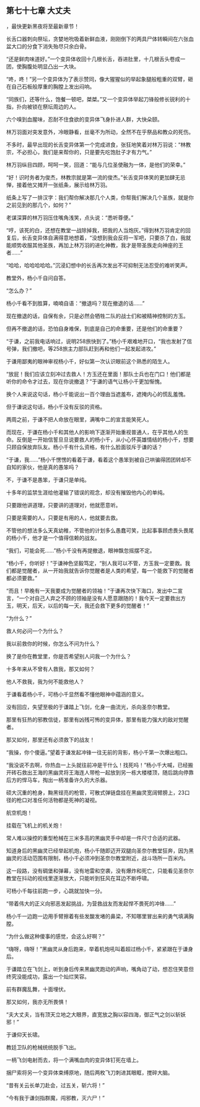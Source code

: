 ## 第七十七章 大丈夫
，最快更新黑夜将至最新章节！

长舌口器刺向祭坛，贪婪地吮吸着新鲜血液，刚刚倒下的两具尸体转瞬间在六张血盆大口的分食下消失殆尽只余白骨。

“还是鲜肉味道好。”一个变异体收回十几根长舌，吞进肚里，十几根舌头卷成一团，使胸腹处明显凸出一大块。

“咚，咚！”另一个变异体为了表示赞同，像大猩猩似的举起象腿般粗重的双臂，砸在自己石板般厚重的胸膛上发出闷响。

“同族们，还等什么，饱餐一顿吧，桀桀。”又一个变异体举起刀锋般修长锐利的十指，扑向被锁在祭坛周边的人。

六个嗅到血腥味，忍耐不住食欲的变异体飞身扑进人群，大快朵颐。

林万羽面对突发意外，冷眼静看，丝毫不为所动，全然不在乎祭品和教众的死伤。

不多时，最早出现的长舌变异体第一个完成进食，张狂地笑着对林万羽说：“林教宗，不必担心，我们是来帮你的，只是要先吃饱肚子才有力气。”

林万羽纵目四顾，呵呵一笑，回道：“能与几位圣使融为一体，是他们的荣幸。”

“好！识时务者为俊杰，林教宗就是第一流的俊杰。”长舌变异体笑的更加肆无忌惮，接着他又摊开一张纸条，展示给林万羽。

纸条上写了一排汉字：我们帮你解决那几个人类，你帮我们解决几个圣族，就是你之前见到的那几个，如何？”

老谋深算的林万羽压住嘴角浅笑，点头说：“悉听尊便。”

“哼，该死的白，还想在教堂一战除掉我，把我的人当炮灰。”得到林万羽肯定的回复后，长舌变异体自满得意地想着，“没想到我会反将一军吧，只要杀了白，我就能顺势收服其他圣族，再加上林万羽的进化神教，我才是带圣族走向神座的王者……”

“哈哈，哈哈哈哈哈。”沉浸幻想中的长舌再次发出不可抑制无法忍受的难听笑声。

教堂外，杨小千自问自答。

“怎么办？”

杨小千看不到胜算，喃喃自语：“撤退吗？现在撤退的话……”

现在撤退的话，自保有余，只是必然会牺牲二队的战士们和被精神控制的方玉。

但再不撤退的话，恐怕自身难保，到底是自己的命重要，还是他们的命重要？

“于谦，之前我电话响过，说明258旅快到了。”杨小千艰难地开口，“我也发射了信号弹，我们撤吧，等258旅主力部队赶到再和他们一起发起进攻。”

于谦用鄙夷的眼神审视杨小千，好似第一次认识眼前这个熟悉的陌生人。

“放屁！我们应该立刻冲过去救人！方玉还在里面！那队士兵也在门口！他们都是听你的命令才过去，现在你说撤退？”于谦的语气让杨小千更加惭愧。

换个人来说这句话，杨小千能说出一百个理由当遮羞布，遮掩内心的慌乱羞愧。

但于谦说这句话，杨小千没有反驳的资格。

两周之前，于谦不把人命放在眼里，满嘴中二的宣言能笑死人。

而现在，于谦在杨小千和其他人的影响下逐渐开始重视普通人，在乎其他人的生命。反倒是一开始信誓旦旦说要救人的杨小千，从小心怀英雄情结的杨小千，想要只顾自保放弃队友。杨小千有什么资格，有什么脸面驳斥于谦的话？

“于谦，我……”杨小千愣愣的看着于谦，看着这个愚笨到被自己哄骗得团团转却不自知的家伙，他是真的愚笨吗？

不，于谦不是愚笨，于谦只是单纯。

十多年的监禁生涯给他灌输了错误的观念，却没有摧毁他内心的单纯。

只要跟他讲道理，只要讲的道理对，他就愿意听。

只要是需要的人，只要是有用的人，他就要去救。

不管他的想法多么天真幼稚，不管他的计划多么愚蠢可笑，比起事事顾虑畏头畏尾的杨小千，他才是一个值得信赖的战友。

“我们，可能会死……”杨小千没有再提撤退，眼神飘忽摇摆不定。

“杨小千，你听好！”于谦神色坚毅笃定，“别人我可以不管，方玉我一定要救。我们都是觉醒者，从一开始我就告诉你觉醒者是人类的希望，每一个能救下的觉醒者都必须要救。”

“而且！早晚有一天我要成为觉醒者的领袖！”于谦再次快下海口，发出中二宣言，“一个对自己人弃之不顾的领袖是没有人愿意跟随的！我今天一定要救出方玉，明天，后天，以后的每一天，我还会救下更多的觉醒者！”

“为什么？”

救人何必问一个为什么？

我以前救你的时候，你怎么不问为什么？

换了是你在教堂里，你是否希望别人问我一个为什么？

十多年来从不曾有人救我，那又如何？

他人不救我，我为何不能救他人？

于谦看着杨小千，可杨小千显然看不懂他眼神中蕴涵的意义。

没有回应，失望至极的于谦踏上飞剑，化身一曲流光，杀向圣奈尔教堂。

那里有狂热的邪教信徒，那里有凶残可怖的变异体，那里有能力强大的敌对觉醒者。

那又如何，那里还有必须救下的战友！

“我操，你个傻逼。”望着于谦发起冲锋一往无前的背影，杨小千第一次爆出粗口。

“我没说不去啊，你热血一上头就往前冲是干什么！找死吗！”杨小千大喊，已经搬开砖石救出王海的黑幽灵将王海连人带枪一起放到另一栋大楼楼顶，随后跳向停靠后方的悍马车，掏出一柄准备许久的大杀器。

硕大沉重的枪身，黝黑锃亮的枪管，可散式弹链盘挂在黑幽灵宽阔臂膀上，23口径的枪口对准任何活物都是死神的凝视。

航空机炮！

挂载在飞机上的机关炮！

常人难以操控的重型枪械在三米多高的黑幽灵手中却是一件尺寸合适的武器。

知道身后的黑幽灵已经举起机炮，杨小千随即迈开双腿向圣奈尔教堂狂奔，因为黑幽灵的活动范围有限制，杨小千必须冲到圣奈尔教堂附近，战斗场所一百米内。

这一段路，没有碉堡和弹幕，没有地雷和空袭，没有爆炸和死亡，只能看见圣奈尔教堂在抖动的视线里逐渐放大，只能听到狂风在耳边不断呼啸。

可杨小千每往前跑一步，心跳就加快一分。

“带着伟大的正义向邪恶发起挑战，为营救战友而发起悍不畏死的冲锋……”

杨小千一边跑一边用手臂擦着有些发酸发堵的鼻梁，不知哪里冒出来的勇气填满胸膛。

“为什么做这种傻事的感觉，会这么好啊？”

“嗨呀，嗨呀！”黑幽灵从身后跑来，举着机炮吼叫着超过杨小千，紧紧跟在于谦身后。

于谦踏立在飞剑上，听到身后传来黑幽灵跑动的声响，嘴角动了动，想忍住笑意但终究没能成功，露出一个灿烂笑容。

前有群魔乱舞，十面埋伏。

那又如何，我亦无所畏惧！

“夫大丈夫，当有顶天立地之大眼界，直宽放之胸以容四海，御正气之剑以斩妖邪！”

于谦仰天长啸。

教廷卫队的枪械统统脱手飞出。

一柄飞剑电射而去，将一个满嘴血肉的变异体钉死在墙上。

捆尸索将另一个变异体束缚原地，随后两枚飞刀刺进其眼眶，搅碎大脑。

“昔有关云长单刀赴会，过五关，斩六将！”

“今有我于谦剑指群魔，闯邪教，灭六尸！”

